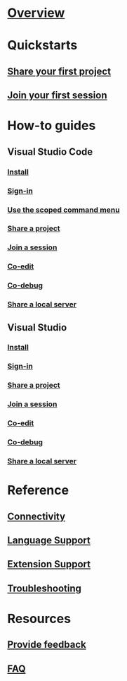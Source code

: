 # [Overview](index.md)
# Quickstarts
## [Share your first project](quick-start-share.md)
## [Join your first session](quick-start-join.md)
# How-to guides
## Visual Studio Code
### [Install](collab-vscode.md#installation)
### [Sign-in](collab-vscode.md#sign-in)
### [Use the scoped command menu](collab-vscode.md#using-the-scoped-command-menu)
### [Share a project](collab-vscode.md#share-a-project)
### [Join a session](collab-vscode.md#join-a-collaboration-session)
### [Co-edit](collab-vscode.md#co-editing)
### [Co-debug](collab-vscode.md#co-debuging)
### [Share a local server](collab-vscode.md#share-a-local-server)
## Visual Studio
### [Install](collab-vs.md#installation)
### [Sign-in](collab-vs.md#sign-in)
### [Share a project](collab-vs.md#share-a-project)
### [Join a session](collab-vs.md#join-a-collaboration-session)
### [Co-edit](collab-vs.md#co-editing)
### [Co-debug](collab-vs.md#co-debuging)
### [Share a local server](collab-vs.md#share-a-local-server)
# Reference
## [Connectivity](connectivity.md)
## [Language Support](platform-support.md)
## [Extension Support](extensions.md)
## [Troubleshooting](troubleshooting.md)
# Resources
## [Provide feedback](support.md)
## [FAQ](https://aka.ms/vsls-faq)
